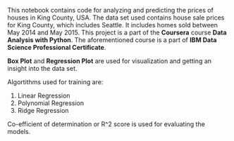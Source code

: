 This notebook contains code for analyzing and predicting the prices of houses in King County, USA. The data set used contains house sale prices for King County, which includes Seattle. It includes homes sold between May 2014 and May 2015. This project is a part of the **Coursera** course **Data Analysis with Python**. The aforementioned course is a part of **IBM Data Science Professional Certificate**.

**Box Plot** and **Regression Plot** are used for visualization and getting an insight into the data set.

Algortithms used for training are:
1. Linear Regression
1. Polynomial Regression
1. Ridge Regression

Co-efficient of determination or R^2 score is used for evaluating the models.
